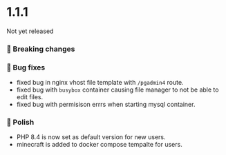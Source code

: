 # 1.1.1

Not yet released


### 🚀 Breaking changes


### 🐛 Bug fixes
- fixed bug in nginx vhost file template with `/pgadmin4` route.
- fixed bug with `busybox` container causing file manager to not be able to edit files.
- fixed bug with permisison errrs when starting mysql container.

### 💅 Polish
- PHP 8.4 is now set as default version for new users.
- minecraft is added to docker compose tempalte for users.
